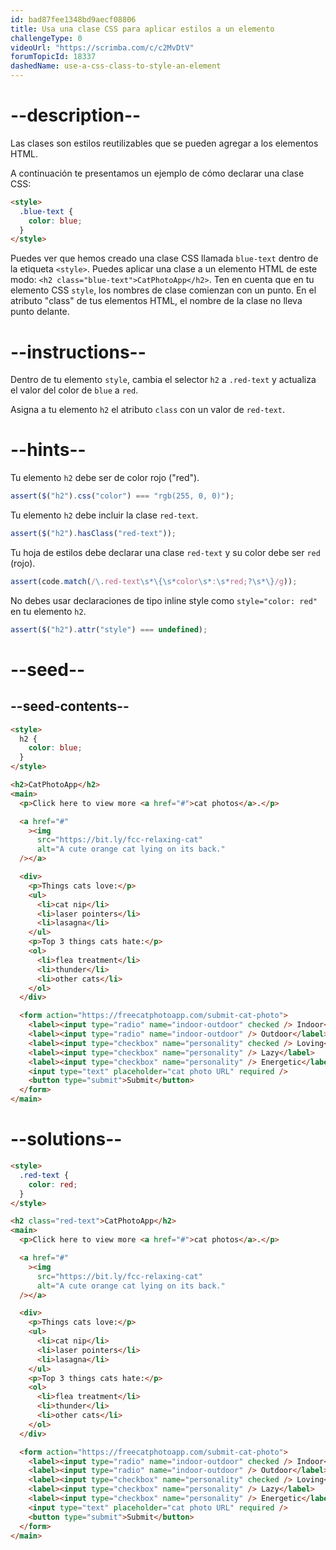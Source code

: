 ```yaml
---
id: bad87fee1348bd9aecf08806
title: Usa una clase CSS para aplicar estilos a un elemento
challengeType: 0
videoUrl: "https://scrimba.com/c/c2MvDtV"
forumTopicId: 18337
dashedName: use-a-css-class-to-style-an-element
---
```


# --description--

Las clases son estilos reutilizables que se pueden agregar a los elementos HTML.

A continuación te presentamos un ejemplo de cómo declarar una clase CSS:

```html
<style>
  .blue-text {
    color: blue;
  }
</style>
```

Puedes ver que hemos creado una clase CSS llamada `blue-text` dentro de la etiqueta `<style>`. Puedes aplicar una clase a un elemento HTML de este modo: `<h2 class="blue-text">CatPhotoApp</h2>`. Ten en cuenta que en tu elemento CSS `style`, los nombres de clase comienzan con un punto. En el atributo "class" de tus elementos HTML, el nombre de la clase no lleva punto delante.

# --instructions--

Dentro de tu elemento `style`, cambia el selector `h2` a `.red-text` y actualiza el valor del color de `blue` a `red`.

Asigna a tu elemento `h2` el atributo `class` con un valor de `red-text`.

# --hints--

Tu elemento `h2` debe ser de color rojo ("red").

```js
assert($("h2").css("color") === "rgb(255, 0, 0)");
```

Tu elemento `h2` debe incluir la clase `red-text`.

```js
assert($("h2").hasClass("red-text"));
```

Tu hoja de estilos debe declarar una clase `red-text` y su color debe ser `red` (rojo).

```js
assert(code.match(/\.red-text\s*\{\s*color\s*:\s*red;?\s*\}/g));
```

No debes usar declaraciones de tipo inline style como `style="color: red"` en tu elemento `h2`.

```js
assert($("h2").attr("style") === undefined);
```

# --seed--

## --seed-contents--

```html
<style>
  h2 {
    color: blue;
  }
</style>

<h2>CatPhotoApp</h2>
<main>
  <p>Click here to view more <a href="#">cat photos</a>.</p>

  <a href="#"
    ><img
      src="https://bit.ly/fcc-relaxing-cat"
      alt="A cute orange cat lying on its back."
  /></a>

  <div>
    <p>Things cats love:</p>
    <ul>
      <li>cat nip</li>
      <li>laser pointers</li>
      <li>lasagna</li>
    </ul>
    <p>Top 3 things cats hate:</p>
    <ol>
      <li>flea treatment</li>
      <li>thunder</li>
      <li>other cats</li>
    </ol>
  </div>

  <form action="https://freecatphotoapp.com/submit-cat-photo">
    <label><input type="radio" name="indoor-outdoor" checked /> Indoor</label>
    <label><input type="radio" name="indoor-outdoor" /> Outdoor</label><br />
    <label><input type="checkbox" name="personality" checked /> Loving</label>
    <label><input type="checkbox" name="personality" /> Lazy</label>
    <label><input type="checkbox" name="personality" /> Energetic</label><br />
    <input type="text" placeholder="cat photo URL" required />
    <button type="submit">Submit</button>
  </form>
</main>
```

# --solutions--

```html
<style>
  .red-text {
    color: red;
  }
</style>

<h2 class="red-text">CatPhotoApp</h2>
<main>
  <p>Click here to view more <a href="#">cat photos</a>.</p>

  <a href="#"
    ><img
      src="https://bit.ly/fcc-relaxing-cat"
      alt="A cute orange cat lying on its back."
  /></a>

  <div>
    <p>Things cats love:</p>
    <ul>
      <li>cat nip</li>
      <li>laser pointers</li>
      <li>lasagna</li>
    </ul>
    <p>Top 3 things cats hate:</p>
    <ol>
      <li>flea treatment</li>
      <li>thunder</li>
      <li>other cats</li>
    </ol>
  </div>

  <form action="https://freecatphotoapp.com/submit-cat-photo">
    <label><input type="radio" name="indoor-outdoor" checked /> Indoor</label>
    <label><input type="radio" name="indoor-outdoor" /> Outdoor</label><br />
    <label><input type="checkbox" name="personality" checked /> Loving</label>
    <label><input type="checkbox" name="personality" /> Lazy</label>
    <label><input type="checkbox" name="personality" /> Energetic</label><br />
    <input type="text" placeholder="cat photo URL" required />
    <button type="submit">Submit</button>
  </form>
</main>
```
